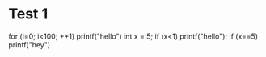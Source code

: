 # Test 1
for (i=0; i<100; ++1) printf("hello")
int x = 5;
if (x<1)
  printf("hello");
if (x==5)
  printf("hey")
